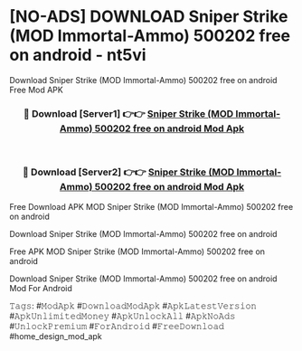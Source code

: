 # [NO-ADS] DOWNLOAD Sniper Strike (MOD Immortal-Ammo) 500202 free on android - nt5vi
Download Sniper Strike (MOD Immortal-Ammo) 500202 free on android Free Mod APK

<div align="center">
<h3>🔴 Download [Server1] 👉👉 <a href="https://apk-comot.site?title=Sniper_Strike_(MOD_Immortal-Ammo)_500202_free_on_android">Sniper Strike (MOD Immortal-Ammo) 500202 free on android Mod Apk</a></h3><br>

<h3>🔴 Download [Server2] 👉👉 <a href="https://apk-comot.site?title=Sniper_Strike_(MOD_Immortal-Ammo)_500202_free_on_android">Sniper Strike (MOD Immortal-Ammo) 500202 free on android Mod Apk</a></h3>
</div>


Free Download APK MOD Sniper Strike (MOD Immortal-Ammo) 500202 free on android

Download Sniper Strike (MOD Immortal-Ammo) 500202 free on android 

Free APK MOD Sniper Strike (MOD Immortal-Ammo) 500202 free on android 

Download Sniper Strike (MOD Immortal-Ammo) 500202 free on android Mod For Android

𝚃𝚊𝚐𝚜: #𝙼𝚘𝚍𝙰𝚙𝚔 #𝙳𝚘𝚠𝚗𝚕𝚘𝚊𝚍𝙼𝚘𝚍𝙰𝚙𝚔 #𝙰𝚙𝚔𝙻𝚊𝚝𝚎𝚜𝚝𝚅𝚎𝚛𝚜𝚒𝚘𝚗 #𝙰𝚙𝚔𝚄𝚗𝚕𝚒𝚖𝚒𝚝𝚎𝚍𝙼𝚘𝚗𝚎𝚢 #𝙰𝚙𝚔𝚄𝚗𝚕𝚘𝚌𝚔𝙰𝚕𝚕 #𝙰𝚙𝚔𝙽𝚘𝙰𝚍𝚜 #𝚄𝚗𝚕𝚘𝚌𝚔𝙿𝚛𝚎𝚖𝚒𝚞𝚖 #𝙵𝚘𝚛𝙰𝚗𝚍𝚛𝚘𝚒𝚍 #𝙵𝚛𝚎𝚎𝙳𝚘𝚠𝚗𝚕𝚘𝚊𝚍 #home_design_mod_apk
